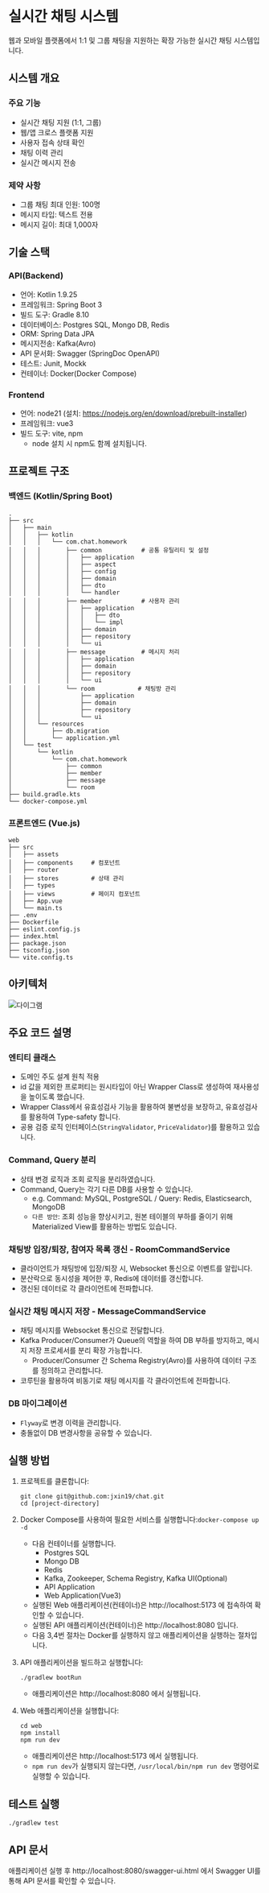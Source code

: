 # 실시간 채팅 시스템

웹과 모바일 플랫폼에서 1:1 및 그룹 채팅을 지원하는 확장 가능한 실시간 채팅 시스템입니다.


## 시스템 개요

### 주요 기능
- 실시간 채팅 지원 (1:1, 그룹)
- 웹/앱 크로스 플랫폼 지원
- 사용자 접속 상태 확인
- 채팅 이력 관리
- 실시간 메시지 전송

### 제약 사항
- 그룹 채팅 최대 인원: 100명
- 메시지 타입: 텍스트 전용
- 메시지 길이: 최대 1,000자


## 기술 스택

### API(Backend)
- 언어: Kotlin 1.9.25
- 프레임워크: Spring Boot 3
- 빌드 도구: Gradle 8.10
- 데이터베이스: Postgres SQL, Mongo DB, Redis
- ORM: Spring Data JPA
- 메시지전송: Kafka(Avro)
- API 문서화: Swagger (SpringDoc OpenAPI)
- 테스트: Junit, Mockk
- 컨테이너: Docker(Docker Compose)

### Frontend
- 언어: node21 (설치: https://nodejs.org/en/download/prebuilt-installer)
- 프레임워크: vue3
- 빌드 도구: vite, npm
    - node 설치 시 npm도 함께 설치됩니다.


## 프로젝트 구조

### 백엔드 (Kotlin/Spring Boot)
```
.
├── src
│   ├── main
│   │   ├── kotlin
│   │   │   └── com.chat.homework
│   │   │       ├── common           # 공통 유틸리티 및 설정
│   │   │       │   ├── application
│   │   │       │   ├── aspect
│   │   │       │   ├── config
│   │   │       │   ├── domain
│   │   │       │   ├── dto
│   │   │       │   └── handler
│   │   │       ├── member           # 사용자 관리
│   │   │       │   ├── application
│   │   │       │   │   ├── dto
│   │   │       │   │   └── impl
│   │   │       │   ├── domain
│   │   │       │   ├── repository
│   │   │       │   └── ui
│   │   │       ├── message          # 메시지 처리
│   │   │       │   ├── application
│   │   │       │   ├── domain
│   │   │       │   ├── repository
│   │   │       │   └── ui
│   │   │       └── room            # 채팅방 관리
│   │   │           ├── application
│   │   │           ├── domain
│   │   │           ├── repository
│   │   │           └── ui
│   │   └── resources
│   │       ├── db.migration
│   │       └── application.yml
│   └── test
│       └── kotlin
│           └── com.chat.homework
│               ├── common
│               ├── member
│               ├── message
│               └── room
├── build.gradle.kts
└── docker-compose.yml
```

### 프론트엔드 (Vue.js)
```
web
├── src
│   ├── assets
│   ├── components     # 컴포넌트
│   ├── router
│   ├── stores         # 상태 관리
│   ├── types
│   ├── views          # 페이지 컴포넌트
│   ├── App.vue
│   └── main.ts
├── .env
├── Dockerfile
├── eslint.config.js
├── index.html
├── package.json
├── tsconfig.json
└── vite.config.ts
```


## 아키텍처

![다이그램](./asset/diagram.jpg)


## 주요 코드 설명

### 엔티티 클래스
- 도메인 주도 설계 원칙 적용
- id 값을 제외한 프로퍼티는 원시타입이 아닌 Wrapper Class로 생성하여 재사용성을 높이도록 했습니다.
- Wrapper Class에서 유효성검사 기능을 활용하여 불변성을 보장하고, 유효성검사를 활용하여 Type-safety 합니다.
- 공용 검증 로직 인터페이스(`StringValidator`, `PriceValidator`)를 활용하고 있습니다.

### Command, Query 분리
- 상태 변경 로직과 조회 로직을 분리하였습니다.
- Command, Query는 각기 다른 DB를 사용할 수 있습니다.
    - e.g. Command: MySQL, PostgreSQL / Query: Redis, Elasticsearch, MongoDB
    - `다른 방안`: 조회 성능을 향상시키고, 원본 테이블의 부하를 줄이기 위해 Materialized View를 활용하는 방법도 있습니다. 

### 채팅방 입장/퇴장, 참여자 목록 갱신 - RoomCommandService
- 클라이언트가 채팅방에 입장/퇴장 시, Websocket 통신으로 이벤트를 알립니다.
- 분산락으로 동시성을 제어한 후, Redis에 데이터를 갱신합니다.
- 갱신된 데이터로 각 클라이언트에 전파합니다.

### 실시간 채팅 메시지 저장 - MessageCommandService
- 채팅 메시지를 Websocket 통신으로 전달합니다.
- Kafka Producer/Consumer가 Queue의 역할을 하여 DB 부하를 방지하고, 메시지 저장 프로세서를 분리 확장 가능합니다.
  - Producer/Consumer 간 Schema Registry(Avro)를 사용하여 데이터 구조를 정의하고 관리합니다.
- 코루틴을 활용하여 비동기로 채팅 메시지를 각 클라이언트에 전파합니다.

### DB 마이그레이션
- `Flyway`로 변경 이력을 관리합니다.
- 충돌없이 DB 변경사항을 공유할 수 있습니다.


## 실행 방법

1. 프로젝트를 클론합니다:
   ```
   git clone git@github.com:jxin19/chat.git
   cd [project-directory]
   ```

2. Docker Compose를 사용하여 필요한 서비스를 실행합니다:`docker-compose up -d`
    - 다음 컨테이너를 실행합니다.
      - Postgres SQL
      - Mongo DB
      - Redis
      - Kafka, Zookeeper, Schema Registry, Kafka UI(Optional)
      - API Application
      - Web Application(Vue3)
    - 실행된 Web 애플리케이션(컨테이너)은 http://localhost:5173 에 접속하여 확인할 수 있습니다.
    - 실행된 API 애플리케이션(컨테이너)은 http://localhost:8080 입니다.
    - 다음 3,4번 절차는 Docker를 실행하지 않고 애플리케이션을 실행하는 절차입니다.


3. API 애플리케이션을 빌드하고 실행합니다:

   `./gradlew bootRun`
    - 애플리케이션은 http://localhost:8080 에서 실행됩니다.


4. Web 애플리케이션을 실행합니다:

    ```
    cd web
    npm install
    npm run dev
    ```
    - 애플리케이션은 http://localhost:5173 에서 실행됩니다.
    - `npm run dev`가 실행되지 않는다면, `/usr/local/bin/npm run dev` 명령어로 실행할 수 있습니다.


## 테스트 실행

`./gradlew test`


## API 문서
애플리케이션 실행 후 http://localhost:8080/swagger-ui.html 에서 Swagger UI를 통해 API 문서를 확인할 수 있습니다.
